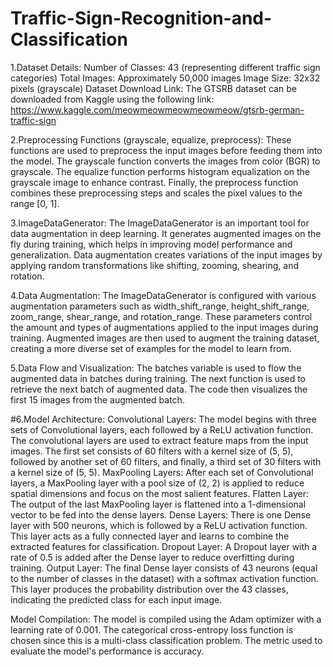 # Traffic-Sign-Recognition-and-Classification

1.Dataset Details:
Number of Classes: 43 (representing different traffic sign categories)
Total Images: Approximately 50,000 images
Image Size: 32x32 pixels (grayscale)
Dataset Download Link:
The GTSRB dataset can be downloaded from Kaggle using the following link:
https://www.kaggle.com/meowmeowmeowmeowmeow/gtsrb-german-traffic-sign

2.Preprocessing Functions (grayscale, equalize, preprocess): These functions are used to preprocess the input images before feeding them into the model. The grayscale function converts the images from color (BGR) to grayscale. The equalize function performs histogram equalization on the grayscale image to enhance contrast. Finally, the preprocess function combines these preprocessing steps and scales the pixel values to the range [0, 1].

3.ImageDataGenerator: The ImageDataGenerator is an important tool for data augmentation in deep learning. It generates augmented images on the fly during training, which helps in improving model performance and generalization. Data augmentation creates variations of the input images by applying random transformations like shifting, zooming, shearing, and rotation.

4.Data Augmentation: The ImageDataGenerator is configured with various augmentation parameters such as width_shift_range, height_shift_range, zoom_range, shear_range, and rotation_range. These parameters control the amount and types of augmentations applied to the input images during training. Augmented images are then used to augment the training dataset, creating a more diverse set of examples for the model to learn from.

5.Data Flow and Visualization: The batches variable is used to flow the augmented data in batches during training. The next function is used to retrieve the next batch of augmented data. The code then visualizes the first 15 images from the augmented batch.

#6.Model Architecture:
Convolutional Layers: The model begins with three sets of Convolutional layers, each followed by a ReLU activation function. The convolutional layers are used to extract feature maps from the input images. The first set consists of 60 filters with a kernel size of (5, 5), followed by another set of 60 filters, and finally, a third set of 30 filters with a kernel size of (5, 5).
MaxPooling Layers: After each set of Convolutional layers, a MaxPooling layer with a pool size of (2, 2) is applied to reduce spatial dimensions and focus on the most salient features.
Flatten Layer: The output of the last MaxPooling layer is flattened into a 1-dimensional vector to be fed into the dense layers.
Dense Layers: There is one Dense layer with 500 neurons, which is followed by a ReLU activation function. This layer acts as a fully connected layer and learns to combine the extracted features for classification.
Dropout Layer: A Dropout layer with a rate of 0.5 is added after the Dense layer to reduce overfitting during training.
Output Layer: The final Dense layer consists of 43 neurons (equal to the number of classes in the dataset) with a softmax activation function. This layer produces the probability distribution over the 43 classes, indicating the predicted class for each input image.

Model Compilation: The model is compiled using the Adam optimizer with a learning rate of 0.001. The categorical cross-entropy loss function is chosen since this is a multi-class classification problem. The metric used to evaluate the model's performance is accuracy.
